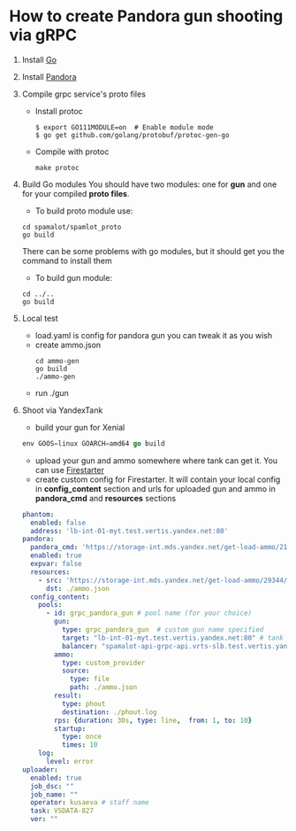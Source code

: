 # How to create Pandora gun shooting via gRPC
1. Install [Go](https://golang.org/doc/install)
2. Install [Pandora](https://github.com/yandex/pandora)
3. Compile grpc service's proto files
    - Install protoc
        ```
        $ export GO111MODULE=on  # Enable module mode
        $ go get github.com/golang/protobuf/protoc-gen-go
        ```
    - Compile with protoc
        ```
        make protoc
      ```
4. Build Go modules You should have two modules: one for **gun** and one for your compiled **proto files**.
    - To build proto module use:
    ```
    cd spamalot/spamlot_proto
    go build
    ```

   There can be some problems with go modules, but it should get you the command to install them

    - To build gun module:
   ```
   cd ../..
   go build
    ```
5. Local test
    - load.yaml is config for pandora gun you can tweak it as you wish
    - create ammo.json
        ```
      cd ammo-gen
      go build
      ./ammo-gen
      ```
    - run ./gun
6. Shoot via YandexTank
    - build your gun for Xenial
    ```go
    env GOOS=linux GOARCH=amd64 go build
    ```
    - upload your gun and ammo somewhere where tank can get it. You can use [Firestarter](https://lunapark.yandex-team.ru/firestarter/)
    - create custom config for Firestarter. It will contain your local config in **config_content** section and urls for uploaded gun and ammo in **pandora_cmd** and **resources** sections
    ```yml
    phantom:
      enabled: false
      address: 'lb-int-01-myt.test.vertis.yandex.net:80'
    pandora:
      pandora_cmd: 'https://storage-int.mds.yandex.net/get-load-ammo/21373/e3d120f3984743a6a0127502dc17356f'
      enabled: true
      expvar: false
      resources:
        - src: 'https://storage-int.mds.yandex.net/get-load-ammo/29344/654b51eee8a34592a65c964320a28568'
          dst: ./ammo.json
      config_content:
        pools:
          - id: grpc_pandora_gun # pool name (for your choice)
            gun:
              type: grpc_pandora_gun  # custom gun name specified
              target: "lb-int-01-myt.test.vertis.yandex.net:80" # tank will not shoot balancer
              balancer: "spamalot-api-grpc-api.vrts-slb.test.vertis.yandex.net"
            ammo:
              type: custom_provider
              source:
                type: file
                path: ./ammo.json
            result:
              type: phout
              destination: ./phout.log
            rps: {duration: 30s, type: line,  from: 1, to: 10}
            startup:
              type: once
              times: 10
        log:
          level: error
    uploader:
      enabled: true
      job_dsc: ""
      job_name: ""
      operator: kusaeva # staff name
      task: VSDATA-827
      ver: ""
    ```


